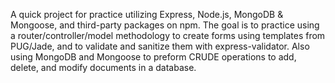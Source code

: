 A quick project for practice utilizing Express, Node.js, MongoDB & Mongoose, and third-party packages on npm.
The goal is to practice using a router/controller/model methodology to create forms using templates from PUG/Jade, and to validate and sanitize them with express-validator. Also using MongoDB and Mongoose to preform CRUDE operations to add, delete, and modify documents in a database.